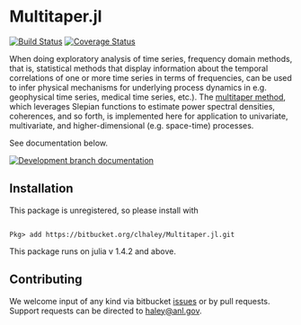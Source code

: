 
# Multitaper.jl

[![Build Status](https://travis-ci.com/clhaley/multitaper.jl.svg?branch=master)](https://travis-ci.com/bitbucket/clhaley/multitaper.jl)
[![Coverage Status](https://coveralls.io/repos/bitbucket/clhaley/multitaper.jl/badge.svg?branch=master)](https://coveralls.io/bitbucket/clhaley/multitaper.jl?branch=master)

When doing exploratory analysis of time series, frequency domain methods, that is,
statistical methods that display information about the temporal correlations of one
or more time series in terms of frequencies, can be used to infer physical mechanisms
for underlying process dynamics in e.g. geophysical time series, medical time series,
etc.). The [multitaper method](https://en.wikipedia.org/wiki/Multitaper), which
leverages Slepian functions to estimate power spectral densities, coherences, and so
forth, is implemented here for application to univariate, multivariate, and
higher-dimensional (e.g. space-time) processes.

See documentation below. 

[![Development branch documentation](https://img.shields.io/badge/docs-dev-blue.svg)](https://clhaley.bitbucket.io/Multitaper.jl/dev/)

## Installation

This package is unregistered, so please install with

```

Pkg> add https://bitbucket.org/clhaley/Multitaper.jl.git

```

This package runs on julia v 1.4.2 and above.

## Contributing

We welcome input of any kind via bitbucket
[issues](https://bitbucket.org/clhaley/multitaper.jl/issues?status=new&status=open)
 or by pull requests.
Support requests can be directed to haley@anl.gov.
